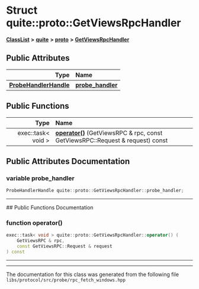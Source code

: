 

# Struct quite::proto::GetViewsRpcHandler



[**ClassList**](annotated.md) **>** [**quite**](namespacequite.md) **>** [**proto**](namespacequite_1_1proto.md) **>** [**GetViewsRpcHandler**](structquite_1_1proto_1_1GetViewsRpcHandler.md)


























## Public Attributes

| Type | Name |
| ---: | :--- |
|  [**ProbeHandlerHandle**](classquite_1_1ServiceHandle.md) | [**probe\_handler**](#variable-probe_handler)  <br> |
















## Public Functions

| Type | Name |
| ---: | :--- |
|  exec::task&lt; void &gt; | [**operator()**](#function-operator()) (GetViewsRPC & rpc, const GetViewsRPC::Request & request) const<br> |




























## Public Attributes Documentation




### variable probe\_handler 

```C++
ProbeHandlerHandle quite::proto::GetViewsRpcHandler::probe_handler;
```




<hr>
## Public Functions Documentation




### function operator() 

```C++
exec::task< void > quite::proto::GetViewsRpcHandler::operator() (
    GetViewsRPC & rpc,
    const GetViewsRPC::Request & request
) const
```




<hr>

------------------------------
The documentation for this class was generated from the following file `libs/protocol/src/probe/rpc_fetch_windows.hpp`

